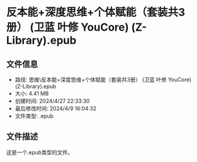 ﻿# 反本能+深度思维+个体赋能（套装共3册） (卫蓝  叶修  YouCore) (Z-Library).epub

## 文件信息
- 路径: 思维\反本能+深度思维+个体赋能（套装共3册） (卫蓝  叶修  YouCore) (Z-Library).epub
- 大小: 4.41 MB
- 创建时间: 2024/4/27 22:33:30
- 最后修改时间: 2024/4/9 16:04:32
- 文件类型: .epub

## 文件描述
这是一个.epub类型的文件。

